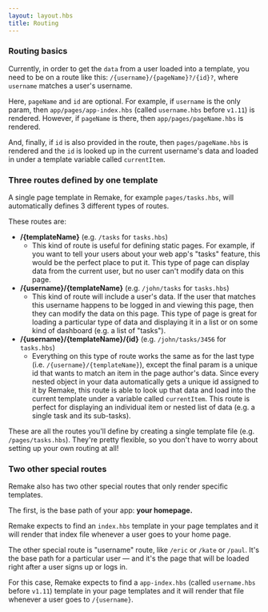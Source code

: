 ```yaml
---
layout: layout.hbs
title: Routing
---
```


### Routing basics

Currently, in order to get the `data` from a user loaded into a template, you need to be on a route like this: `/{username}/{pageName}?/{id}?`, where `username` matches a user's username.

Here, `pageName` and `id` are optional. For example, if `username` is the only param, then `app/pages/app-index.hbs` (called <code>username.hbs</code> before <code>v1.11</code>) is rendered. However, if `pageName` is there, then `app/pages/pageName.hbs` is rendered. 

And, finally, if `id` is also provided in the route, then `pages/pageName.hbs` is rendered and the `id` is looked up in the current username's data and loaded in under a template variable called `currentItem`.

### Three routes defined by one template

A single page template in Remake, for example `pages/tasks.hbs`, will automatically defines 3 different types of routes.

These routes are:

- **/{templateName}** (e.g. `/tasks` for `tasks.hbs`)
    - This kind of route is useful for defining static pages. For example, if you want to tell your users about your web app's "tasks" feature, this would be the perfect place to put it. This type of page can display data from the current user, but no user can't modify data on this page.
- **/{username}/{templateName}** (e.g. `/john/tasks` for `tasks.hbs`)
    - This kind of route will include a user's data. If the user that matches this username happens to be logged in and viewing this page, then they can modify the data on this page. This type of page is great for loading a particular type of data and displaying it in a list or on some kind of dashboard (e.g. a list of "tasks").
- **/{username}/{templateName}/{id}** (e.g. `/john/tasks/3456` for `tasks.hbs`)
    - Everything on this type of route works the same as for the last type (i.e. `/{username}/{templateName}`), except the final param is a unique id that wants to match an item in the page author's data. Since every nested object in your data automatically gets a unique id assigned to it by Remake, this route is able to look up that data and load into the current template under a variable called `currentItem`. This route is perfect for displaying an individual item or nested list of data (e.g. a single task and its sub-tasks).

These are all the routes you'll define by creating a single template file (e.g. `/pages/tasks.hbs`). They're pretty flexible, so you don't have to worry about setting up your own routing at all!

### Two other special routes

Remake also has two other special routes that only render specific templates.

The first, is the base path of your app: **your homepage.**

Remake expects to find an `index.hbs` template in your page templates and it will render that index file whenever a user goes to your home page.

The other special route is "username" route, like `/eric` or `/kate` or `/paul`. It's the base path for a particular user — and it's the page that will be loaded right after a user signs up or logs in. 

For this case, Remake expects to find a `app-index.hbs` (called <code>username.hbs</code> before <code>v1.11</code>) template in your page templates and it will render that file whenever a user goes to `/{username}`.


